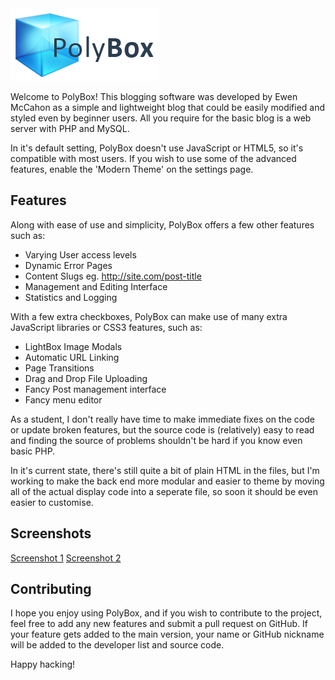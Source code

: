 <img src="main.png" alt="PolyBox Logo">

Welcome to PolyBox! This blogging software was developed by Ewen McCahon as a simple and lightweight blog that could be easily modified and styled even by beginner users. All you require for the basic blog is a web server with PHP and MySQL.

In it's default setting, PolyBox doesn't use JavaScript or HTML5, so it's compatible with most users. If you wish to use some of the advanced features, enable the 'Modern Theme' on the settings page.

Features
------

Along with ease of use and simplicity, PolyBox offers a few other features such as:

  - Varying User access levels
  - Dynamic Error Pages
  - Content Slugs eg. http://site.com/post-title
  - Management and Editing Interface
  - Statistics and Logging

With a few extra checkboxes, PolyBox can make use of many extra JavaScript libraries or CSS3 features, such as:

  - LightBox Image Modals
  - Automatic URL Linking
  - Page Transitions
  - Drag and Drop File Uploading
  - Fancy Post management interface
  - Fancy menu editor

As a student, I don't really have time to make immediate fixes on the code or update broken features, but the source code is (relatively) easy to read and finding the source of problems shouldn't be hard if you know even basic PHP.

In it's current state, there's still quite a bit of plain HTML in the files, but I'm working to make the back end more modular and easier to theme by moving all of the actual display code into a seperate file, so soon it should be even easier to customise.

Screenshots
-------

[Screenshot 1](uploads/default_home.png)
[Screenshot 2](uploads/default_post.png)

Contributing
------

I hope you enjoy using PolyBox, and if you wish to contribute to the project, feel free to add any new features and submit a pull request on GitHub. If your feature gets added to the main version, your name or GitHub nickname will be added to the developer list and source code.

Happy hacking!

